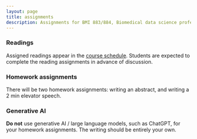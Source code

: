 ```yaml
---
layout: page
title: assignments
description: Assignments for BMI 883/884, Biomedical data science professional skills
---
```


### Readings

Assigned readings appear in the [course schedule](schedule.html).
Students are expected to complete the reading assignments in advance
of discussion.

### Homework assignments

There will be two homework assignments: writing an abstract, and
writing a 2 min elevator speech.

### Generative AI

**Do not** use generative AI / large language models, such as ChatGPT,
for your homework assignments. The writing should be entirely your own.
